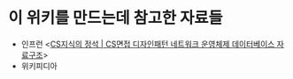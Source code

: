# 이 위키를 만드는데 참고한 자료들

* 인프런 <[CS지식의 정석 | CS면접 디자인패턴 네트워크 운영체제 데이터베이스 자료구조](https://www.inflearn.com/course/%EA%B0%9C%EB%B0%9C%EC%9E%90-%EB%A9%B4%EC%A0%91-cs-%ED%8A%B9%EA%B0%95)>
* 위키피디아&#x20;
